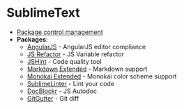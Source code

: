 SublimeText
===========

* [Package control management](https://sublime.wbond.net/installation)
* **Packages**: 
	* [AngularJS](https://sublime.wbond.net/packages/AngularJS) - AngularJS editor compliance
	* [JS Refactor](https://github.com/s-a/sublime-text-refactor) - JS Variable refactor
	* [JSHint](https://github.com/uipoet/sublime-jshint) - Code quality tool
	* [Markdown Extended](https://github.com/jonschlinkert/sublime-markdown-extended) - Markdown support
	* [Monokai Extended](https://github.com/jonschlinkert/sublime-monokai-extended) - Monokai color scheme support
	* [SublimeLinter](https://github.com/SublimeLinter/SublimeLinter) - Lint your code
	* [DocBlockr](https://github.com/spadgos/sublime-jsdocs) - JS Autodoc
	* [GitGutter](https://github.com/jisaacks/GitGutter) - Git diff
